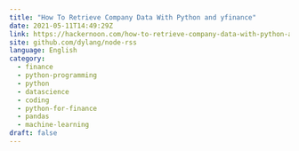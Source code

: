 ```yaml
---
title: "How To Retrieve Company Data With Python and yfinance"
date: 2021-05-11T14:49:29Z
link: https://hackernoon.com/how-to-retrieve-company-data-with-python-and-yfinance-il1o31eu?source=rss&utm_medium=RSS&utm_source=news.12bit.vn
site: github.com/dylang/node-rss
language: English
category:
  - finance
  - python-programming
  - python
  - datascience
  - coding
  - python-for-finance
  - pandas
  - machine-learning
draft: false
---
```

